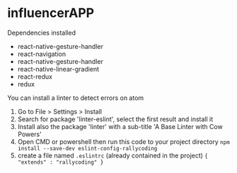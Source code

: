 # influencerAPP

Dependencies installed
* react-native-gesture-handler
* react-navigation
* react-native-gesture-handler
* react-native-linear-gradient
* react-redux
* redux

You can install a linter to detect errors on atom

 1. Go to File > Settings > Install
 2. Search for package 'linter-eslint', select the first result and install it
 3. Install also the package 'linter' with a sub-title 'A Base Linter with Cow Powers'
 4. Open CMD or powershell then run this code to your project directory
    `npm install --save-dev eslint-config-rallycoding`
 5. create a file named `.eslintrc` (already contained in the project)
 ``
    {
      "extends" : "rallycoding"
    }
``
